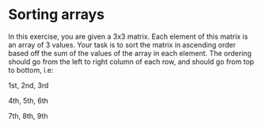# Sorting arrays

In this exercise, you are given a 3x3 matrix. Each element of this matrix is an array of 3 values. Your task is to sort the matrix in ascending order based off the sum of the values of the array in each element. The ordering should go from the left to right column of each row, and should go from top to bottom, i.e:


1st, 2nd, 3rd

4th, 5th, 6th

7th, 8th, 9th